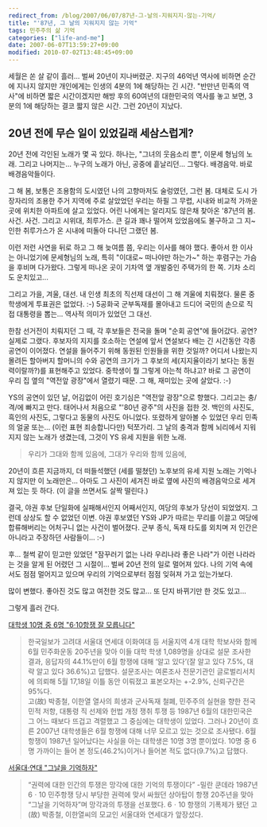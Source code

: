 ```yaml
---
redirect_from: /blog/2007/06/07/87년-그-날의-지워지지-않는-기억/
title: "'87년, 그 날의 지워지지 않는 기억"
tags: 민주주의 삶 기억
categories: ["life-and-me"]
date: 2007-06-07T13:59:27+09:00
modified: 2010-07-02T13:48:45+09:00
---
```

세월은 쏜 살 같이 흘러... 벌써 20년이 지나버렸군. 지구의 46억년 역사에
비하면 순간에 지나지 않지만 개인에게는 인생의 4분의 1에 해당하는 긴 시간.
"반만년 민족의 역사"에 비하면 짧은 시간이겠지만 해방 후의 60여년의
대한민국의 역사를 놓고 보면, 3분의 1에 해당하는 결코 짧지 않은 시간.
그런 20년이 지났다.

## 20년 전에 무슨 일이 있었길래 세삼스럽게?

20년 전에 각인된 노래가 몇 곡 있다. 하나는, "그녀의 웃음소리 뿐", 이문세
형님의 노래. 그리고 나머지는... 누구의 노래가 아닌, 공중에 흩날리던...
그렇다. 배경음악. 바로 배경음악들이다.

그 해 봄, 보통은 조용함의 도시였던 나의 고향마저도 술렁였던, 그런 봄.
대체로 도시 가장자리의 조용한 주거 지역에 주로 살았었던 우리는 하필 그
무렵, 시내와 비교적 가까운 곳에 위치한 아파트에 살고 있었다. 어린 나에게는
알리지도 않은채 찾아온 '87년의 봄. 사건. 사건. 그리고 시위대, 최루가스.
큰 길과 꽤나 떨어져 있었음에도 불구하고 그 지~인한 취루가스가 온 시내에
떠돌아 다니던 그랬던 봄.

이런 저런 사연을 뒤로 하고 그 해 늦여름 쯤, 우리는 이사를 해야 했다.
좋아서 한 이사는 아니었기에 문세형님의 노래, 특히 "이대로~ 떠나야만
하는가~" 하는 후렴구는 가슴을 후비며 다가왔다. 그렇게 떠나온 곳이 기차역
옆 개발중인 주택가의 한 쪽. 기차 소리도 운치있고...

그리고 가을, 겨울, 대선. 내 인생 최초의 직선제 대선이 그 해 겨울에
치뤄졌다. 물론 중학생에게 투표권은 없었다. :-) 5공화국 군부독재를 몰아내고
드디어 국민의 손으로 직접 대통령을 뽑는... 역사적 의미가 있었던 그 대선.

한참 선거전이 치뤄지던 그 때, 각 후보들은 전국을 돌며 "순회 공연"에
들어갔다. 공연? 실제로 그랬다. 후보자의 지지를 호소하는 연설에 앞서
연설보다 배는 긴 시간동안 각종 공연이 이어졌다. 연설을 들어주기 위해
동원된 인원들을 위한 것일까? 어디서 나왔는지 몰려든 할아버지 할머니의
수와 공연의 크기가 그 후보의 세(지지율이라기 보다는 동원력이랄까?)를
표현해주고 있었다. 중학생이 뭘 그렇게 아는척 하냐고? 바로 그 공연이
우리 집 옆의 "역전앞 광장"에서 열렸기 때문. 그 해, 재미있는 곳에 살았다.
:-)

YS의 공연이 있던 날, 어김없이 어린 호기심은 "역전앞 광장"으로 향했다.
그리고는 충/격/에 빠지고 만다. 태어나서 처음으로 "'80년 광주"의 사진을
접한 것. 백인의 사진도, 흑인의 사진도, 그렇다고 동물의 사진도 아니었다.
또렸하게 알아볼 수 있었던 우리 민족의 얼굴 또는...
(이런 표현 죄송합니다만) 턱쪼가리. 그 날의 충격과 함께 뇌리에서 지워지지
않는 노래가 생겼는데, 그것이 YS 유세 지원을 위한 노래.

> 우리가 그대와 함께 있음에, 그대가 우리와 함께 있음에,

20년이 흐른 지금까지, 더 떠들석했던 (세를 떨쳤던) 노후보의 유세 지원
노래는 기억나지 않지만 이 노래만은... 아마도 그 사진이 세겨진 바로 옆에
사진의 배경음악으로 세겨져 있는 듯 하다. (이 글을 쓰면서도 살짝 떨린다.)

결국, 야권 후보 단일화에 실패해서인지 어째서인지, 여당의 후보가 당선이
되었었지. 그런데 상상도 할 수 없었던 이변. 야권 후보였던 YS와 JP가 따르는
무리를 이끌고 여당에 합류해버리는 어처구니 없는 사건이 벌어졌다.
군부 종식, 독재 타도를 외치며 저 인간은 아니라고 주장하던 사람들이... :-)

후... 철썩 같이 믿고만 있었던 "잠꾸러기 없는 나라 우리나라 좋은 나라"가
이런 나라라는 것을 알게 된 어렸던 그 시절이... 벌써 20년 전의 일로
멀어져 있다. 나의 기억 속에서도 점점 멀어지고 있으며 우리의 기억으로부터
점점 잊혀져 가고 있는가보다.

많이 변했다. 좋아진 것도 많고 여전한 것도 많고...
또 단지 바뀌기만 한 것도 있고...

그렇게 흘러 간다.

[대학생 10명 중 6명 "6·10항쟁 잘 모릅니다"](http://news.hankooki.com/lpage/society/200705/h2007052718461721950.htm#none)

> 한국일보가 고려대 서울대 연세대 이화여대 등 서울지역 4개 대학 학보사와
> 함께 6월 민주화운동 20주년을 맞아 이들 대학 학생 1,089명을 상대로 설문
> 조사한 결과, 응답자의 44.1%만이 6월 항쟁에 대해 ‘알고 있다’(잘 알고
> 있다 7.5%, 대략 알고 있다 36.6%)고 답했다. 설문조사는 여론조사
> 전문기관인 글로벌리서치에 의뢰해 5월 17,18일 이틀 동안 이뤄졌고
> 표본오차는 +-2.9%, 신뢰구간은 95%다.  
> 고(故) 박종철, 이한열 열사의 희생과 군사독재 철폐, 민주주의 실현을 향한
> 전국민적 저항, 대통령 직 선제와 헌법 개정 쟁취 투쟁 등 1987년 6월의
> 대한민국은 그 어느 때보다 뜨겁고 격렬했고 그 중심에는 대학생이 있었다.
> 그러나 20년이 흐른 2007년 대학생들은 6월 항쟁에 대해 너무 모르고 있는
> 것으로 조사됐다. 6월 항쟁이 1987년 일어났다는 사실을 아는 대학생은
> 10명 3명 뿐이었다. 10명 중 6명 가까이는 들어 본 정도(46.2%)이거나
> 들어본 적도 없다(9.7%)고 답했다.

[서울대·연대 "그날을 기억하자"](http://news.hankooki.com/lpage/society/200705/h2007052720513221950.htm)

> “권력에 대한 인간의 투쟁은 망각에 대한 기억의 투쟁이다” -밀란 쿤데라
> 1987년 6ㆍ10 민주항쟁 당시 부당한 권력에 맞서 싸웠던 상아탑이 항쟁
> 20주년을 맞아 “그날을 기억하자”며 망각과의 투쟁을 선포했다.
> 6ㆍ10 항쟁의 기폭제가 됐던 고(故) 박종철, 이한열씨의 모교인 서울대와
> 연세대가 앞장섰다.


